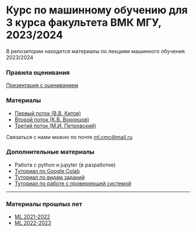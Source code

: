 # Курс по машинному обучению для 3 курса факультета ВМК МГУ, 2023/2024

В репозитории находятся материалы по лекциям машинного обучения 2023/2024

### Правила оценивания

[Презентация с оцениванием](https://github.com/MSU-ML-COURSE/ML-COURSE-23-24/blob/main/files/Оценивание_курс.pdf)

### Материалы
 * [Первый поток (В.В. Китов)](https://github.com/MSU-ML-COURSE/ML-COURSE-22-23/blob/main/1_stream.md)
 * [Второй поток (К.В. Воронцов)](https://github.com/MSU-ML-COURSE/ML-COURSE-22-23/blob/main/2_stream.md)
 * [Третий поток (М.И. Петровский)](https://github.com/MSU-ML-COURSE/ML-COURSE-22-23/blob/main/3_stream.md)

Связаться с нами можно по почте ml.cmc@mail.ru

### Дополнительные материалы
* Работа с python и jupyter (в разработке)
* [Туториал по Google Colab](https://github.com/MSU-ML-COURSE/ML-COURSE-22-23/blob/main/files/Google%20Colab.pdf)
* [Туториал по видам заданий](https://github.com/MSU-ML-COURSE/ML-COURSE-22-23/blob/main/files/%D0%A2%D0%B8%D0%BF%D1%8B%20%D0%B7%D0%B0%D0%B4%D0%B0%D0%BD%D0%B8%D0%B8%CC%86.pdf)
* [Туториал по работе с проверяющей системой](https://github.com/MSU-ML-COURSE/ML-COURSE-22-23/blob/main/files/%D0%A0%D0%B0%D0%B1%D0%BE%D1%82%D0%B0%20%D0%B2%20%D0%BF%D1%80%D0%BE%D0%B2%D0%B5%D1%80%D1%8F%D1%8E%D1%89%D0%B5%D0%B8%CC%86%20%D1%81%D0%B8%D1%81%D1%82%D0%B5%D0%BC%D0%B5.pdf)

--------------------------------

 ### Материалы прошлых лет
 * [ML 2021-2022](https://github.com/MSU-ML-COURSE/ML-COURSE-21-22)
 * [ML 2022-2023](https://github.com/MSU-ML-COURSE/ML-COURSE-21-22)

